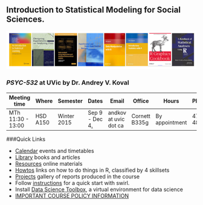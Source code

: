 Introduction to Statistical Modeling  for Social Sciences. 
---
![covers](./materials/texts/images/covers-02.png)

### *PSYC-532* at UVic by **Dr. Andrey V. Koval**  

| Meeting time  | Where  | Semester  | Dates  | Email   |Office   | Hours | Phone  |
|---|---|---|---|---|---|---|---|
| MTh 11:30 - 13:00   | HSD A150    | Winter 2015   | Sep 9 - Dec 4[.](https://github.com/andkov/psy532/edit/gh-pages/index.md)  |andkov at uvic dot ca |Cornett B335g|   By appointment  | 472-4864  |


###Quick Links
- [Calendar](./calendar.md) events and timetables
- [Library](./library.md) books and articles 
- [Resources](./resources.md) online materials
- [Howtos](./howtos.md) links on how to do things in R, classified by 4 skillsets
- [Projects](./projects/README.md) gallery of reports produced in the course
- Follow [instructions](./materials/swirl/quickstart.md) for a quick start with swirl.  
- Install [Data Science Toolbox](http://datasciencetoolbox.org/), a virtual environment for data science    
- [IMPORTANT COURSE POLICY INFORMATION](./policy.md)  


